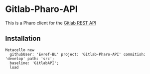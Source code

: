 # Gitlab-Pharo-API

This is a Pharo client for the [Gitlab REST API](https://docs.gitlab.com/ee/api/rest/)

## Installation 

```st
Metacello new
  githubUser: 'Evref-BL' project: 'Gitlab-Pharo-API' commitish: 'develop' path: 'src';
  baseline: 'GitlabAPI';
  load
```